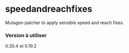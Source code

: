 # speedandreachfixes
Mutagen patcher to apply sensible speed and reach fixes.
### Version à utiliser
0.30.4 et 0.19.2
